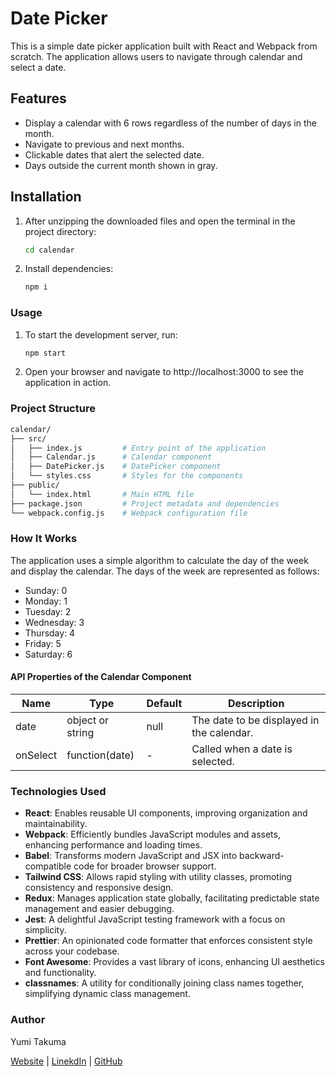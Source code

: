 # Date Picker

This is a simple date picker application built with React and Webpack from scratch. The application allows users to navigate through calendar and select a date.

## Features

- Display a calendar with 6 rows regardless of the number of days in the month.
- Navigate to previous and next months.
- Clickable dates that alert the selected date.
- Days outside the current month shown in gray.

## Installation

1. After unzipping the downloaded files and open the terminal in the project directory:

   ```bash
   cd calendar
   ```

2. Install dependencies:

   ```bash
   npm i
   ```

### Usage

1. To start the development server, run:

   ```bash
   npm start
   ```

2. Open your browser and navigate to http://localhost:3000 to see the application in action.

### Project Structure

```bash
calendar/
├── src/
│   ├── index.js         # Entry point of the application
│   ├── Calendar.js      # Calendar component
│   ├── DatePicker.js    # DatePicker component
│   └── styles.css       # Styles for the components
├── public/
│   └── index.html       # Main HTML file
├── package.json         # Project metadata and dependencies
└── webpack.config.js    # Webpack configuration file
```

### How It Works

The application uses a simple algorithm to calculate the day of the week and display the calendar. The days of the week are represented as follows:

- Sunday: 0
- Monday: 1
- Tuesday: 2
- Wednesday: 3
- Thursday: 4
- Friday: 5
- Saturday: 6

#### API Properties of the Calendar Component

| Name     | Type             | Default | Description                               |
| -------- | ---------------- | ------- | ----------------------------------------- |
| date     | object or string | null    | The date to be displayed in the calendar. |
| onSelect | function(date)   | -       | Called when a date is selected.           |

### Technologies Used

- **React**: Enables reusable UI components, improving organization and maintainability.
- **Webpack**: Efficiently bundles JavaScript modules and assets, enhancing performance and loading times.
- **Babel**: Transforms modern JavaScript and JSX into backward-compatible code for broader browser support.
- **Tailwind CSS**: Allows rapid styling with utility classes, promoting consistency and responsive design.
- **Redux**: Manages application state globally, facilitating predictable state management and easier debugging.
- **Jest**: A delightful JavaScript testing framework with a focus on simplicity.
- **Prettier**: An opinionated code formatter that enforces consistent style across your codebase.
- **Font Awesome**: Provides a vast library of icons, enhancing UI aesthetics and functionality.
- **classnames**: A utility for conditionally joining class names together, simplifying dynamic class management.

### Author

Yumi Takuma

[Website](https://takumayumi.pages.dev/) | [LinekdIn](https://www.linkedin.com/in/takumayumi/) | [GitHub](https://github.com/takumayumi)
